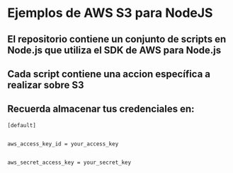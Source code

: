 # Ejemplos de AWS S3 para NodeJS

## El repositorio contiene un conjunto de scripts en Node.js que utiliza el SDK de AWS para Node.js

## Cada script contiene una accion específica a realizar sobre S3

## Recuerda almacenar tus credenciales en: 

```
[default]


aws_access_key_id = your_access_key


aws_secret_access_key = your_secret_key
```

